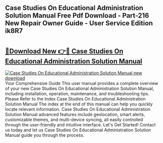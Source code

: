 ## Case Studies On Educational Administration Solution Manual Free Pdf Download - Part-216 New Repair Owner Guide - User Service Edition ik8R7

# <h2><a href="http://bc4873.oget.top/?id=Case+Studies+On+Educational+Administration+Solution+Manual">🔗Download New 👉🔴 Case Studies On Educational Administration Solution Manual</a></h2>

[![Case Studies On Educational Administration Solution Manual new download](https://i.imgur.com/5g1atiW.png)](http://bc4873.oget.top/?id=Case+Studies+On+Educational+Administration+Solution+Manual)
Your Comprehensive Guide This user manual provides a complete overview of your new Case Studies On Educational Administration Solution Manual, including installation, operation, maintenance, and troubleshooting tips. Please Refer to the Index Case Studies On Educational Administration Solution Manual The index at the end of this manual can help you quickly locate relevant information. Case Studies On Educational Administration Solution Manual advanced features include geolocation, smart alerts, customizable themes, and multi-device syncing, all easily controlled through the user-friendly and intuitive interface. Let's Get Started! Contact us today and let us Case Studies On Educational Administration Solution Manual guide you through the process.
